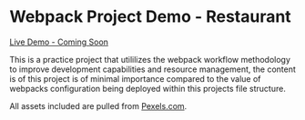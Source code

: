 # Webpack Project Demo - Restaurant #

[Live Demo - Coming Soon]()

This is a practice project that utililizes the webpack workflow methodology to improve development capabilities and resource management, the content is of this project is of minimal importance compared to the value of webpacks configuration being deployed within this projects file structure.  

All assets included are pulled from [Pexels.com](https://www.pexels.com).